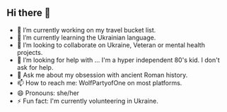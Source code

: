 ## Hi there 👋
- 🔭 I’m currently working on my travel bucket list.
- 🌱 I’m currently learning the Ukrainian language.
- 👯 I’m looking to collaborate on Ukraine, Veteran or mental health projects.
- 🤔 I’m looking for help with ... I'm a hyper independent 80's kid. I don't ask for help.
- 💬 Ask me about my obsession with ancient Roman history.
- 📫 How to reach me: WolfPartyofOne on most platforms.
- 😄 Pronouns: she/her
- ⚡ Fun fact: I'm currently volunteering in Ukraine. 
